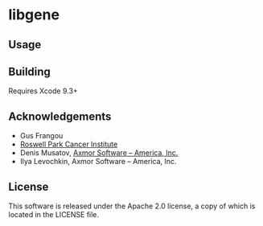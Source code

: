libgene
=======

Usage
-----

Building
--------
Requires Xcode 9.3+

Acknowledgements
----------------
* Gus Frangou
* [Roswell Park Cancer Institute](https://www.roswellpark.org/)
* Denis Musatov, [Axmor Software – America, Inc.](https://axmor.com)
* Ilya Levochkin, Axmor Software – America, Inc.

License
-------
This software is released under the Apache 2.0 license, a copy of which is located in the LICENSE file.
